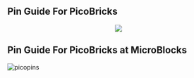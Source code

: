 ## Pin Guide For PicoBricks

<p align="center">
  <img src="https://user-images.githubusercontent.com/112697142/200809463-25eea9bb-fab0-4a6e-a138-81a3c553283f.jpg " />
</p>

## Pin Guide For PicoBricks at MicroBlocks

![picopins](https://user-images.githubusercontent.com/111511331/201017859-2da1edb9-ae15-4012-92b6-b7755294fe5b.png)
